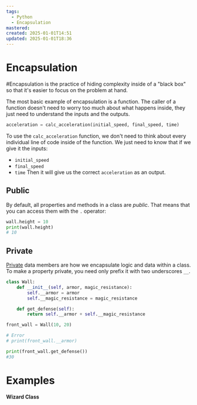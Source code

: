 ```yaml
---
tags:
  - Python
  - Encapsulation
mastered: 
created: 2025-01-01T14:51
updated: 2025-01-01T18:36
---
```

# Encapsulation
#Encapsulation is the practice of hiding complexity inside of a "black box" so that it's easier to focus on the problem at hand.

The most basic example of encapsulation is a function. The caller of a function doesn't need to worry too much about what happens inside, they just need to understand the inputs and the outputs.

```python
acceleration = calc_acceleration(initial_speed, final_speed, time)
```
To use the `calc_acceleration` function, we don't need to think about every individual line of code inside of the function. We just need to know that if we give it the inputs:
- `initial_speed`
- `final_speed`
- `time`
Then it will give us the correct `acceleration` as an output.

## Public
By default, all properties and methods in a class are *public*. That means that you can access them with the `.` operator:
```python
wall.height = 10
print(wall.height)
# 10
```

## Private
[Private](https://docs.python.org/3/tutorial/classes.html#tut-private) data members are how we encapsulate logic and data within a class. To make a property private, you need only prefix it with two underscores `__`.
```python
class Wall:
	def __init__(self, armor, magic_resistance):
		self.__armor = armor
		self.__magic_resistance = magic_resistance

	def get_defense(self):
		return self.__armor + self.__magic_resistance

front_wall = Wall(10, 20)

# Error
# print(front_wall.__armor)

print(front_wall.get_defense())
#30
```

# Examples
**Wizard Class**
```python

```
